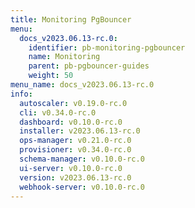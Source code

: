 ```yaml
---
title: Monitoring PgBouncer
menu:
  docs_v2023.06.13-rc.0:
    identifier: pb-monitoring-pgbouncer
    name: Monitoring
    parent: pb-pgbouncer-guides
    weight: 50
menu_name: docs_v2023.06.13-rc.0
info:
  autoscaler: v0.19.0-rc.0
  cli: v0.34.0-rc.0
  dashboard: v0.10.0-rc.0
  installer: v2023.06.13-rc.0
  ops-manager: v0.21.0-rc.0
  provisioner: v0.34.0-rc.0
  schema-manager: v0.10.0-rc.0
  ui-server: v0.10.0-rc.0
  version: v2023.06.13-rc.0
  webhook-server: v0.10.0-rc.0
---
```


